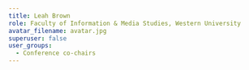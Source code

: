 ```yaml
---
title: Leah Brown
role: Faculty of Information & Media Studies, Western University
avatar_filename: avatar.jpg
superuser: false
user_groups:
  - Conference co-chairs
---
```

